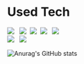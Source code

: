 # Used Tech

<p align="left">
<img src="https://img.shields.io/badge/Swift-F05138?style=for-the-badge&badge&logo=Swift&logoColor=white"></a> &nbsp
<img src="https://img.shields.io/badge/Typescript-3178C6?style=for-the-badge&logo=typescript&logoColor=black"/></a>&nbsp 
<img src="https://img.shields.io/badge/Node.js-339933?style=for-the-badge&logo=Node.js&logoColor=white"/></a>&nbsp
<img src="https://img.shields.io/badge/C++-00599C?style=for-the-badge&logo=C%2B%2B&logoColor=white"></a> &nbsp
<img src="https://img.shields.io/badge/Figma-F24E1E?style=for-the-badge&badge&logo=Figma&logoColor=white"></a> &nbsp <br>
<img src="https://img.shields.io/badge/Docker-2496ED?style=for-the-badge&badge&logo=Docker&logoColor=white"></a> &nbsp
<img src="https://img.shields.io/badge/Oracle-F80000?style=for-the-badge&badge&logo=Oracle&logoColor=white"></a> &nbsp
</p>

![Anurag's GitHub stats](https://github-readme-stats-git-master-frost-secu.vercel.app/api?username=frost-secu&show_icons=true&theme=onedark)

